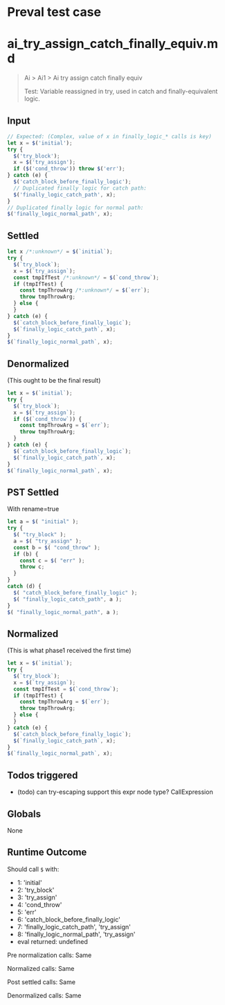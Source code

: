 # Preval test case

# ai_try_assign_catch_finally_equiv.md

> Ai > Ai1 > Ai try assign catch finally equiv
>
> Test: Variable reassigned in try, used in catch and finally-equivalent logic.

## Input

`````js filename=intro
// Expected: (Complex, value of x in finally_logic_* calls is key)
let x = $('initial');
try {
  $('try_block');
  x = $('try_assign');
  if ($('cond_throw')) throw $('err');
} catch (e) {
  $('catch_block_before_finally_logic');
  // Duplicated finally logic for catch path:
  $('finally_logic_catch_path', x);
}
// Duplicated finally logic for normal path:
$('finally_logic_normal_path', x);
`````


## Settled


`````js filename=intro
let x /*:unknown*/ = $(`initial`);
try {
  $(`try_block`);
  x = $(`try_assign`);
  const tmpIfTest /*:unknown*/ = $(`cond_throw`);
  if (tmpIfTest) {
    const tmpThrowArg /*:unknown*/ = $(`err`);
    throw tmpThrowArg;
  } else {
  }
} catch (e) {
  $(`catch_block_before_finally_logic`);
  $(`finally_logic_catch_path`, x);
}
$(`finally_logic_normal_path`, x);
`````


## Denormalized
(This ought to be the final result)

`````js filename=intro
let x = $(`initial`);
try {
  $(`try_block`);
  x = $(`try_assign`);
  if ($(`cond_throw`)) {
    const tmpThrowArg = $(`err`);
    throw tmpThrowArg;
  }
} catch (e) {
  $(`catch_block_before_finally_logic`);
  $(`finally_logic_catch_path`, x);
}
$(`finally_logic_normal_path`, x);
`````


## PST Settled
With rename=true

`````js filename=intro
let a = $( "initial" );
try {
  $( "try_block" );
  a = $( "try_assign" );
  const b = $( "cond_throw" );
  if (b) {
    const c = $( "err" );
    throw c;
  }
}
catch (d) {
  $( "catch_block_before_finally_logic" );
  $( "finally_logic_catch_path", a );
}
$( "finally_logic_normal_path", a );
`````


## Normalized
(This is what phase1 received the first time)

`````js filename=intro
let x = $(`initial`);
try {
  $(`try_block`);
  x = $(`try_assign`);
  const tmpIfTest = $(`cond_throw`);
  if (tmpIfTest) {
    const tmpThrowArg = $(`err`);
    throw tmpThrowArg;
  } else {
  }
} catch (e) {
  $(`catch_block_before_finally_logic`);
  $(`finally_logic_catch_path`, x);
}
$(`finally_logic_normal_path`, x);
`````


## Todos triggered


- (todo) can try-escaping support this expr node type? CallExpression


## Globals


None


## Runtime Outcome


Should call `$` with:
 - 1: 'initial'
 - 2: 'try_block'
 - 3: 'try_assign'
 - 4: 'cond_throw'
 - 5: 'err'
 - 6: 'catch_block_before_finally_logic'
 - 7: 'finally_logic_catch_path', 'try_assign'
 - 8: 'finally_logic_normal_path', 'try_assign'
 - eval returned: undefined

Pre normalization calls: Same

Normalized calls: Same

Post settled calls: Same

Denormalized calls: Same

